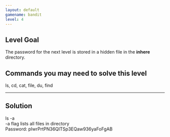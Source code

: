 ```yaml
---
layout: default
gamename: bandit
level: 4
---
```

Level Goal
----------
The password for the next level is stored in a hidden file in the
**inhere** directory.

Commands you may need to solve this level
-----------------------------------------
ls, cd, cat, file, du, find

<hr /> 

## Solution
ls -a 
<br />
-a flag lists all files in directory <br />
Password: pIwrPrtPN36QITSp3EQaw936yaFoFgAB

